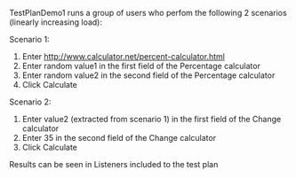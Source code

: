 TestPlanDemo1 runs a group of users who perfom the following 2 scenarios (linearly increasing load):

Scenario 1:
1. Enter http://www.calculator.net/percent-calculator.html
2. Enter random value1 in the first field of the Percentage calculator
3. Enter random value2 in the second field of the Percentage calculator
4. Click Calculate

Scenario 2:
1. Enter value2 (extracted from scenario 1) in the first field of the Change calculator
2. Enter 35 in the second field of the Change calculator
3. Click Calculate

Results can be seen in Listeners included to the test plan

